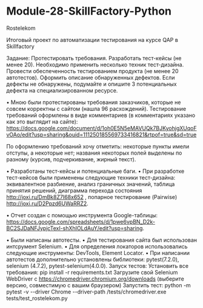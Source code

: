 # Module-28-SkillFactory-Python
Rostelekom

Итоговый проект по автоматизации тестирования на курсе QAP в Skillfactory

Задание:
Протестировать требования.
Разработать тест-кейсы (не менее 20). Необходимо применить несколько техник тест-дизайна.
Провести обеспеченность тестированием продукта (не менее 20 автотестов).
Оформить описание обнаруженных дефектов. Если дефекты не обнаружены, подумайте и опишите 3 потенциальных дефекта на специализированном ресурсе.

• Мною были протестированы требования заказчиков, которые не совсем корректны с сайтом (нашла 96 расхождений). 
Тестирование требований оформлены в виде комментариев (в комментариях указано как это выглядит на сайте):
https://docs.google.com/document/d/1oh0E5N5eMAVUQk7BJKyohjgXUqoFvOAo/edit?usp=sharing&ouid=111250185569733416821&rtpof=true&sd=true 

По оформлению требований хочу отметить:
некоторые пункты имели отступы, а некоторые нет;
названия некоторых полей выделены по разному (курсив, подчеркивание, жирный текст).

• Разработаны тест-кейсы и потенциальные баги.
• При разработке тест-кейсов были применены следующие техники тест-дизайна: 
эквивалентное разбиение, 
анализ граничных значений, 
таблица принятия решений, 
диаграмма перехода состояния http://joxi.ru/DmBk8Z7I68x652 ,
попарное тестирование (Pairwise) http://joxi.ru/D2Ppzd6UWaRRZ2.

• Отчет создан с помощью инструмента Google-таблицы: https://docs.google.com/spreadsheets/d/1pwe6vpBN_D2k-BC2SJDaNFJypjcTexI-shXhIOLdAuY/edit?usp=sharing.

• Были написаны автотесты.
• Для тестирования сайта был использован интсрумент Selenium.
• Для определения локаторов использовались следующие инструменты: DevTools, Element Locator.
• При написании автотестов дополнительно установлены библиотеки: pytest(7.2.0), selenium (4.7.2), pytest-selenium(4.0.0).
Запуск тестов:
Установить все требования: pip install -r requirements.txt
Загрузите свой Selenium WebDriver с https://chromedriver.chromium.org/downloads (выберите версию, совместимую с вашим браузером)
Запустить тест: python -m pytest -v --driver Chrome --driver-path /tests/chromedriver.exe tests/test_rostelekom.py
